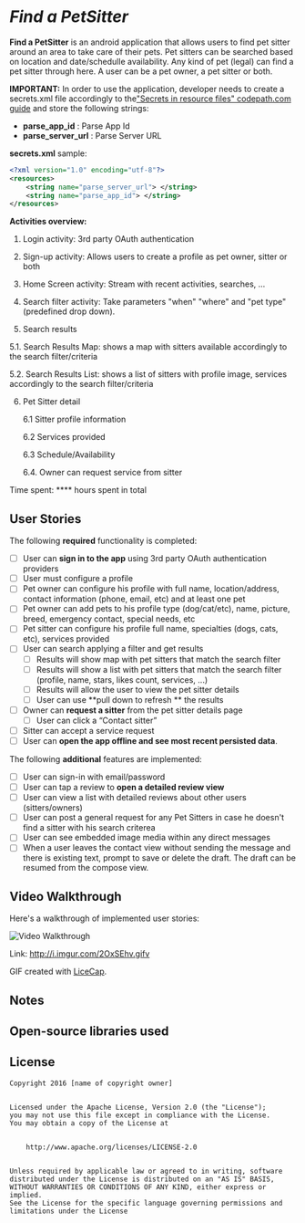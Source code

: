 # *Find a PetSitter*


**Find a PetSitter** is an android application that allows users to find pet sitter around an area to take care of their pets. Pet sitters can be searched based on location and date/schedulle availability. Any kind of pet (legal) can find a pet sitter through here. A user can be a pet owner, a pet sitter or both.

**IMPORTANT:**
In order to use the application, developer needs to create a secrets.xml file accordingly to the["Secrets in resource files" codepath.com guide](http://guides.codepath.com/android/Storing-Secret-Keys-in-Android#secrets-in-resource-files) and store the following strings:

* **parse_app_id** : Parse App Id
* **parse_server_url** : Parse Server URL

**secrets.xml** sample:

```xml
<?xml version="1.0" encoding="utf-8"?>
<resources>
    <string name="parse_server_url"> </string>
    <string name="parse_app_id"> </string>
</resources>
```

**Activities overview:**
1. Login activity: 3rd party OAuth authentication

2. Sign-up activity: Allows users to create a profile as pet owner, sitter or both

3. Home Screen activity: Stream with recent activities, searches, ...

4. Search filter activity: Take parameters "when" "where" and "pet type"(predefined drop down).  

5. Search results

 5.1. Search Results Map: shows a map with sitters available accordingly to the search filter/criteria
 
 5.2. Search Results List: shows a list of sitters with profile image, services accordingly to the search filter/criteria
 
6. Pet Sitter detail

	6.1 Sitter profile information
	
	6.2 Services provided
	
	6.3 Schedule/Availability
	
	6.4. Owner can request service from sitter
	
 
Time spent: **** hours spent in total

## User Stories

The following **required** functionality is completed:

* [ ] User can **sign in to the app** using 3rd party OAuth authentication providers
* [ ] User must configure a profile
 * [ ] Pet owner can configure his profile with full name, location/address, contact information (phone, email, etc) and at least one pet
 * [ ] Pet owner can add pets to his profile type (dog/cat/etc), name, picture, breed, emergency contact, special needs, etc
 * [ ] Pet sitter can configure his profile full name, specialties (dogs, cats, etc), services provided
* [ ] User can search applying a filter and get results 
  * [ ] Results will show map with pet sitters that match the search filter
  * [ ] Results will show a list with pet sitters that match the search filter (profile, name, stars, likes count, services, ...)
  * [ ] Results will allow the user to view the pet sitter details
  * [ ] User can use **pull down to refresh ** the results
* [ ] Owner can **request a sitter** from the pet sitter details page 
  * [ ] User can click a “Contact sitter”
* [ ] Sitter can accept a service request
* [ ] User can **open the app offline and see most recent persisted data**.

The following **additional** features are implemented:

* [ ] User can sign-in with email/password
* [ ] User can tap a review to **open a detailed review view**
* [ ] User can view a list with detailed reviews about other users (sitters/owners)
* [ ] User can post a general request for any Pet Sitters in case he doesn't find a sitter with his search criterea
* [ ] User can see embedded image media within any direct messages
* [ ] When a user leaves the contact view without sending the message and there is existing text, prompt to save or delete the draft.  The draft can be resumed from the compose view.

## Video Walkthrough

Here's a walkthrough of implemented user stories:

<img src='http://i.imgur.com/2OxSEhv.gifv' title='Video Walkthrough' width='' alt='Video Walkthrough' />

Link: http://i.imgur.com/2OxSEhv.gifv

GIF created with [LiceCap](http://www.cockos.com/licecap/).

## Notes

## Open-source libraries used

## License


    Copyright 2016 [name of copyright owner]


    Licensed under the Apache License, Version 2.0 (the "License");
    you may not use this file except in compliance with the License.
    You may obtain a copy of the License at


        http://www.apache.org/licenses/LICENSE-2.0


    Unless required by applicable law or agreed to in writing, software
    distributed under the License is distributed on an "AS IS" BASIS,
    WITHOUT WARRANTIES OR CONDITIONS OF ANY KIND, either express or implied.
    See the License for the specific language governing permissions and
    limitations under the License
